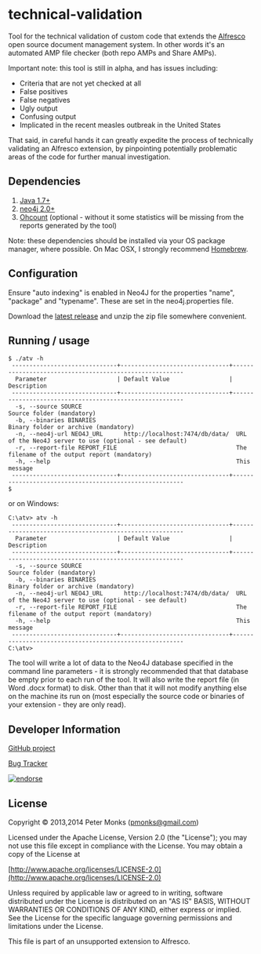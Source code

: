 # technical-validation

Tool for the technical validation of custom code that extends the
[Alfresco](http://www.alfresco.com) open source document management system.  In other words it's an
automated AMP file checker (both repo AMPs and Share AMPs).

Important note: this tool is still in alpha, and has issues including:
 * Criteria that are not yet checked at all
 * False positives
 * False negatives
 * Ugly output
 * Confusing output
 * Implicated in the recent measles outbreak in the United States

That said, in careful hands it can greatly expedite the process of technically validating an Alfresco extension,
by pinpointing potentially problematic areas of the code for further manual investigation.

## Dependencies
 1. [Java 1.7+](http://www.oracle.com/technetwork/java/javase/downloads/index.html)
 2. [neo4j 2.0+](http://www.neo4j.org/)
 3. [Ohcount](https://github.com/blackducksw/ohcount) (optional - without it some statistics will be missing from the
 reports generated by the tool)

Note: these dependencies should be installed via your OS package manager, where possible.  On Mac OSX,
I strongly recommend [Homebrew](http://brew.sh/).

## Configuration

Ensure "auto indexing" is enabled in Neo4J for the properties "name", "package" and "typename".  These are set in
the neo4j.properties file.

Download the [latest release](https://github.com/AlfrescoLabs/technical-validation/releases) and unzip the zip file
somewhere convenient.

## Running / usage

```shell
$ ./atv -h
 ------------------------------+-------------------------------+--------------------------------------------------------
  Parameter                    | Default Value                 | Description
 ------------------------------+-------------------------------+--------------------------------------------------------
  -s, --source SOURCE                                            Source folder (mandatory)
  -b, --binaries BINARIES                                        Binary folder or archive (mandatory)
  -n, --neo4j-url NEO4J_URL      http://localhost:7474/db/data/  URL of the Neo4J server to use (optional - see default)
  -r, --report-file REPORT_FILE                                  The filename of the output report (mandatory)
  -h, --help                                                     This message
 ------------------------------+-------------------------------+--------------------------------------------------------
$ 
```

or on Windows:

```Batchfile
C:\atv> atv -h
 ------------------------------+-------------------------------+--------------------------------------------------------
  Parameter                    | Default Value                 | Description
 ------------------------------+-------------------------------+--------------------------------------------------------
  -s, --source SOURCE                                            Source folder (mandatory)
  -b, --binaries BINARIES                                        Binary folder or archive (mandatory)
  -n, --neo4j-url NEO4J_URL      http://localhost:7474/db/data/  URL of the Neo4J server to use (optional - see default)
  -r, --report-file REPORT_FILE                                  The filename of the output report (mandatory)
  -h, --help                                                     This message
 ------------------------------+-------------------------------+--------------------------------------------------------
C:\atv> 
```

The tool will write a lot of data to the Neo4J database specified in the command line parameters - it is strongly
recommended that that database be empty prior to each run of the tool.  It will also write the report file (in Word
.docx format) to disk.  Other than that it will not modify anything else on the machine its run on (most especially
the source code or binaries of your extension - they are only read).

## Developer Information

[GitHub project](https://github.com/AlfrescoLabs/technical-validation)

[Bug Tracker](https://github.com/AlfrescoLabs/technical-validation/issues)

[![endorse](https://api.coderwall.com/pmonks/endorsecount.png)](https://coderwall.com/pmonks)

## License

Copyright © 2013,2014 Peter Monks (pmonks@gmail.com)

Licensed under the Apache License, Version 2.0 (the "License");
you may not use this file except in compliance with the License.
You may obtain a copy of the License at

   [http://www.apache.org/licenses/LICENSE-2.0](http://www.apache.org/licenses/LICENSE-2.0)

Unless required by applicable law or agreed to in writing, software
distributed under the License is distributed on an "AS IS" BASIS,
WITHOUT WARRANTIES OR CONDITIONS OF ANY KIND, either express or implied.
See the License for the specific language governing permissions and
limitations under the License.

This file is part of an unsupported extension to Alfresco.
